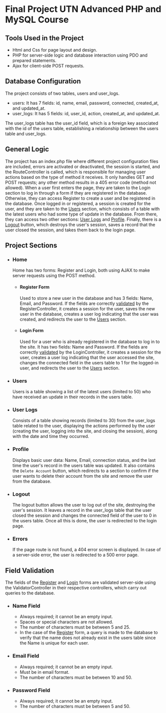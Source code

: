 # Final Project UTN Advanced PHP and MySQL Course

## Tools Used in the Project

- Html and Css for page layout and design.
- PHP for server-side logic and database interaction using PDO and prepared statements.
- Ajax for client-side POST requests.

## Database Configuration

The project consists of two tables, users and user_logs.
   * users: It has 7 fields: id, name, email, password, connected, created_at, and updated_at.
   * user_logs: It has 5 fields: id, user_id, action, created_at, and updated_at.

The user_logs table has the user_id field, which is a foreign key associated with the id of the users table, establishing a relationship between the users table and user_logs.

## General Logic

The project has an index.php file where different project configuration files are included, errors are activated or deactivated, the session is started, and the RouteController is called, which is responsible for managing user actions based on the type of method it receives. It only handles GET and POST requests; any other method results in a 405 error code (method not allowed).
When a user first enters the page, they are taken to the Login section to log in through a form if they are registered in the database. Otherwise, they can access Register to create a user and be registered in the database.
Once logged in or registered, a session is created for the user, and they are taken to the [Users](#users) section, which consists of a table with the latest users who had some type of update in the database. From there, they can access two other sections: [User Logs](#user-logs) and [Profile](#profile).
Finally, there is a [Logout](#logout) button, which destroys the user's session, saves a record that the user closed the session, and takes them back to the login page.

## Project Sections

- ### Home

  Home has two forms: Register and Login, both using AJAX to make server requests using the POST method.

  - #### Register Form

    Used to store a new user in the database and has 3 fields: Name, Email, and Password. If the fields are correctly [validated](#field-validation) by the RegisterController, it creates a session for the user, saves the new user in the database, creates a user log indicating that the user was created, and redirects the user to the [Users](#users) section.

  - #### Login Form

    Used for a user who is already registered in the database to log in to the site. It has two fields: Name and Password. If the fields are correctly [validated](#field-validation) by the LoginController, it creates a session for the user, creates a user log indicating that the user accessed the site, changes the connected field in the users table to 1 for the logged-in user, and redirects the user to the [Users](#users) section.

- ### Users

  Users is a table showing a list of the latest users (limited to 50) who have received an update in their records in the users table.

- ### User Logs

  Consists of a table showing records (limited to 30) from the user_logs table related to the user, displaying the actions performed by the user (creating the user, logging into the site, and closing the session), along with the date and time they occurred.

- ### Profile

  Displays basic user data: Name, Email, connection status, and the last time the user's record in the users table was updated. It also contains the `Delete Account` button, which redirects to a section to confirm if the user wants to delete their account from the site and remove the user from the database.

- ### Logout

  The logout button allows the user to log out of the site, destroying the user's session. It leaves a record in the user_logs table that the user closed the session and changes the connected field of the user to 0 in the users table. Once all this is done, the user is redirected to the login page.

- ### Errors 
  If the page route is not found, a 404 error screen is displayed. In case of a server-side error, the user is redirected to a 500 error page.

## Field Validation

The fields of the [Register](#register-form) and [Login](#login-form) forms are validated server-side using the ValidatorController in their respective controllers, which carry out queries to the database.

- ### Name Field

    * Always required; it cannot be an empty input.
    * Spaces or special characters are not allowed.
    * The number of characters must be between 5 and 25.
    * In the case of the [Register](#register-form) form, a query is made to the database to verify that the name does not already exist in the users table since the Name is unique for each user.

- ### Email Field

    * Always required; it cannot be an empty input.
    * Must be in email format.
    * The number of characters must be between 10 and 50.

- ### Password Field

    * Always required; it cannot be an empty input.
    * The number of characters must be between 5 and 50.
